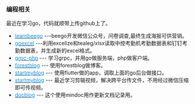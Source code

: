 ### 编程相关
最近在学习go，代码就顺带上传github上了。
- [<font color=#0099ff>learnbeego</font>](https://github.com/cjyzwg/learnbeego) ---beego开发微信公众号，问卷调查,最终生成海报可供营销。
- [<font color=#0099ff>goexcel</font>](https://github.com/cjyzwg/goexcel) ---利用excelize和tealeg/xlsx读取中控考勤机考勤数据表和钉钉考勤数据表，并生成新的excel格式。
- [<font color=#0099ff>grpc-php</font>](https://github.com/cjyzwg/grpc-php) --- 学习grpc，并用go做服务端，php做客户端。
- [<font color=#0099ff>forestblog</font>](https://github.com/cjyzwg/forestblog) --- 使用forestblog做博客。
- [<font color=#0099ff>startmyblog</font>](https://github.com/cjyzwg/startmyblog) --- 使用flutter做的app，调取上面的go后台做接口。  
- [<font color=#0099ff>startmyblog</font>](https://github.com/cjyzwg/qrcp_pass) --- 最近学习剪辑视频，解决跨平台传文件，不用经过微信压缩即可传视频。  
- [<font color=#0099ff>docblog</font>](http://doc.hexiefamily.xin/) --- 这个使用mindoc用作更新文档记录用。

